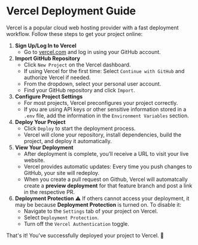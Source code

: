 # Vercel Deployment Guide

Vercel is a popular cloud web hosting provider with a fast deployment workflow. Follow these steps to get your project online:

1. **Sign Up/Log In to Vercel**  
   - Go to [vercel.com](https://vercel.com) and log in using your GitHub account.
2. **Import GitHub Repository**
   - Click `New Project` on the Vercel dashboard.
   - If using Vercel for the first time: Select `Continue with GitHub` and authorize Vercel if needed.
   - From the dropdown, select your personal user account.
   - Find your GitHub repository and click `Import`.
3. **Configure Project Settings**
   - For most projects, Vercel preconfigures your project correctly.
   - If you are using API keys or other sensitive information stored in a `.env` file, add the information in the `Environment Variables` section.
4. **Deploy Your Project**
   - Click `Deploy` to start the deployment process.
   - Vercel will clone your repository, install dependencies, build the project, and deploy it automatically.
5. **View Your Deployment**
   - After deployment is complete, you’ll receive a URL to visit your live website.
   - Vercel provides automatic updates: Every time you push changes to GitHub, your site will redeploy.
   - When you create a pull request on Github, Vercel will automatcally create a **preview deployment** for that feature branch and post a link in the respective PR.
6. **Deployment Protection**
  ⚠️ If others cannot access your deployment, it may be because **Deployment Protection** is turned on. To disable it:  
   - Navigate to the `Settings` tab of your project on Vercel.
   - Select `Deployment Protection`.
   - Turn off the `Vercel Authentication` toggle.

That's it! You've successfully deployed your project to Vercel. 🎉
